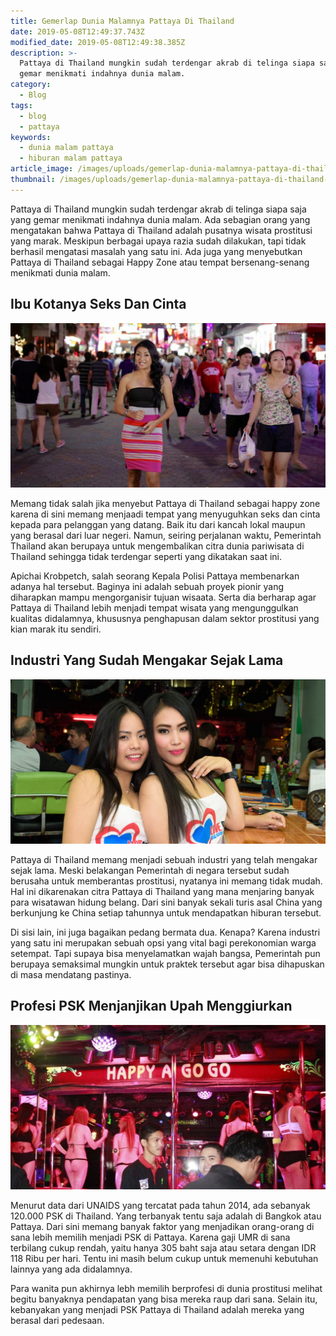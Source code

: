 ```yaml
---
title: Gemerlap Dunia Malamnya Pattaya Di Thailand
date: 2019-05-08T12:49:37.743Z
modified_date: 2019-05-08T12:49:38.385Z
description: >-
  Pattaya di Thailand mungkin sudah terdengar akrab di telinga siapa saja yang
  gemar menikmati indahnya dunia malam.
category:
  - Blog
tags:
  - blog
  - pattaya
keywords:
  - dunia malam pattaya
  - hiburan malam pattaya
article_image: /images/uploads/gemerlap-dunia-malamnya-pattaya-di-thailand-3.jpg
thumbnail: /images/uploads/gemerlap-dunia-malamnya-pattaya-di-thailand-2-004.jpeg
---
```

Pattaya di Thailand mungkin sudah terdengar akrab di telinga siapa saja yang gemar menikmati indahnya dunia malam. Ada sebagian orang yang mengatakan bahwa Pattaya di Thailand adalah pusatnya wisata prostitusi yang marak. Meskipun berbagai upaya razia sudah dilakukan, tapi tidak berhasil mengatasi masalah yang satu ini. Ada juga yang menyebutkan Pattaya di Thailand sebagai Happy Zone atau tempat bersenang-senang menikmati dunia malam.



## Ibu Kotanya Seks Dan Cinta

![Gemerlap Dunia Malamnya Pattaya Di Thailand](/images/uploads/gemerlap-dunia-malamnya-pattaya-di-thailand-3.jpg)

Memang tidak salah jika menyebut Pattaya di Thailand sebagai happy zone karena di sini memang menjaadi tempat yang menyuguhkan seks dan cinta kepada para pelanggan yang datang. Baik itu dari kancah lokal maupun yang berasal dari luar negeri. Namun, seiring perjalanan waktu, Pemerintah Thailand akan berupaya untuk mengembalikan citra dunia pariwisata di Thailand sehingga tidak terdengar seperti yang dikatakan saat ini.

Apichai Krobpetch, salah seorang Kepala Polisi Pattaya membenarkan adanya hal tersebut. Baginya ini adalah sebuah proyek pionir yang diharapkan mampu mengorganisir tujuan wisaata. Serta dia berharap agar Pattaya di Thailand lebih menjadi tempat wisata yang mengunggulkan kualitas didalamnya, khususnya penghapusan dalam sektor prostitusi yang kian marak itu sendiri.



## Industri Yang Sudah Mengakar Sejak Lama

![Gemerlap Dunia Malamnya Pattaya Di Thailand](/images/uploads/gemerlap-dunia-malamnya-pattaya-di-thailand-2.jpeg)

Pattaya di Thailand memang menjadi sebuah industri yang telah mengakar sejak lama. Meski belakangan Pemerintah di negara tersebut sudah berusaha untuk memberantas prostitusi, nyatanya ini memang tidak mudah. Hal ini dikarenakan citra Pattaya di Thailand yang mana menjaring banyak para wisatawan hidung belang. Dari sini banyak sekali turis asal China yang berkunjung ke China setiap tahunnya untuk mendapatkan hiburan tersebut. 

Di sisi lain, ini juga bagaikan pedang bermata dua. Kenapa? Karena industri yang satu ini merupakan sebuah opsi yang vital bagi perekonomian warga setempat. Tapi supaya bisa menyelamatkan wajah bangsa, Pemerintah pun berupaya semaksimal mungkin untuk praktek tersebut agar bisa dihapuskan di masa mendatang pastinya.



## Profesi PSK Menjanjikan Upah Menggiurkan

![Gemerlap Dunia Malamnya Pattaya Di Thailand](/images/uploads/gemerlap-dunia-malamnya-pattaya-di-thailand-1.jpeg)

Menurut data dari UNAIDS yang tercatat pada tahun 2014, ada sebanyak 120.000 PSK di Thailand. Yang terbanyak tentu saja adalah di Bangkok atau Pattaya. Dari sini memang banyak faktor yang menjadikan orang-orang di sana lebih memilih menjadi PSK di Pattaya. Karena gaji UMR di sana terbilang cukup rendah, yaitu hanya 305 baht saja atau setara dengan IDR 118 Ribu per hari. Tentu ini masih belum cukup untuk memenuhi kebutuhan lainnya yang ada didalamnya.

Para wanita pun akhirnya lebh memilih berprofesi di dunia prostitusi melihat begitu banyaknya pendapatan yang bisa mereka raup dari sana. Selain itu, kebanyakan yang menjadi PSK Pattaya di Thailand adalah mereka yang berasal dari pedesaan.
